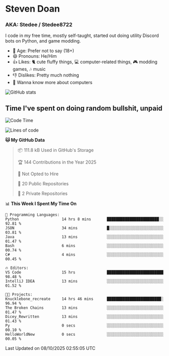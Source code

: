 # Steven Doan
### AKA: Stedee / Stedee8722
I code in my free time, mostly self-taught, started out doing utility Discord bots on Python, and game modding.

- 🤔 Age: Prefer not to say (18+)
- 😄 Pronouns: He/Him
- 👍 Likes: 🐈 cute fluffy things, 💻 computer-related things, 🎮 modding games, 🎶 music
- 👎 Dislikes: Pretty much nothing
- 🥹 Wanna know more about computers

![GitHub stats](https://github-readme-stats-iota-mocha-40.vercel.app/api?username=Stedee8722&show=prs_merged,prs_merged_percentage&show_icons=true&theme=transparent)

## Time I've spent on doing random bullshit, unpaid
<!--START_SECTION:Time I've spent on doing random bullshit, unpaid-->
![Code Time](http://img.shields.io/badge/Code%20Time-348%20hrs%2055%20mins-blue)

![Lines of code](https://img.shields.io/badge/From%20Hello%20World%20I%27ve%20Written-89.2%20thousand%20lines%20of%20code-blue)

**🐱 My GitHub Data** 

> 📦 111.8 kB Used in GitHub's Storage 
 > 
> 🏆 144 Contributions in the Year 2025
 > 
> 🚫 Not Opted to Hire
 > 
> 📜 20 Public Repositories 
 > 
> 🔑 2 Private Repositories 
 > 
📊 **This Week I Spent My Time On** 

```text
💬 Programming Languages: 
Python                   14 hrs 8 mins       ███████████████████████░░   92.81 % 
JSON                     34 mins             █░░░░░░░░░░░░░░░░░░░░░░░░   03.81 % 
Java                     13 mins             ░░░░░░░░░░░░░░░░░░░░░░░░░   01.47 % 
Bash                     6 mins              ░░░░░░░░░░░░░░░░░░░░░░░░░   00.74 % 
C#                       4 mins              ░░░░░░░░░░░░░░░░░░░░░░░░░   00.45 % 

🔥 Editors: 
VS Code                  15 hrs              █████████████████████████   98.48 % 
IntelliJ IDEA            13 mins             ░░░░░░░░░░░░░░░░░░░░░░░░░   01.52 % 

🐱‍💻 Projects: 
Knucklebone_recreate     14 hrs 46 mins      ████████████████████████░   96.94 % 
The Broken Chains        13 mins             ░░░░░░░░░░░░░░░░░░░░░░░░░   01.47 % 
Dicey_Rewritten          13 mins             ░░░░░░░░░░░░░░░░░░░░░░░░░   01.43 % 
Py                       0 secs              ░░░░░░░░░░░░░░░░░░░░░░░░░   00.10 % 
HelloWorldNew            0 secs              ░░░░░░░░░░░░░░░░░░░░░░░░░   00.05 % 
```


 Last Updated on 08/10/2025 02:55:05 UTC
<!--END_SECTION:Time I've spent on doing random bullshit, unpaid-->
